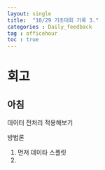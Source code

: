 ```yaml
---
layout: single
title:  "10/29 기초대회 기록 3."
categories : Daily_feedback
tag : officehour
toc : true
---
```


# 회고

## 아침
데이터 전처리 적용해보기


방법론

1. 먼저 데이타 스플릿
2. 